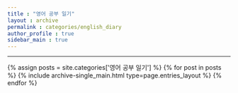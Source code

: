 ```yaml
---
title : "영어 공부 일기"
layout : archive
permalink : categories/english_diary
author_profile : true
sidebar_main : true
---
```


<!-- 공백이 포함되어 있는 카테고리 이름의 경우 site.categories['a b c'] 이런식으로! -->

***

{% assign posts = site.categories['영어 공부 일기'] %} <!-- site.categories.example -->
{% for post in posts %} {% include archive-single_main.html type=page.entries_layout %} {% endfor %}
